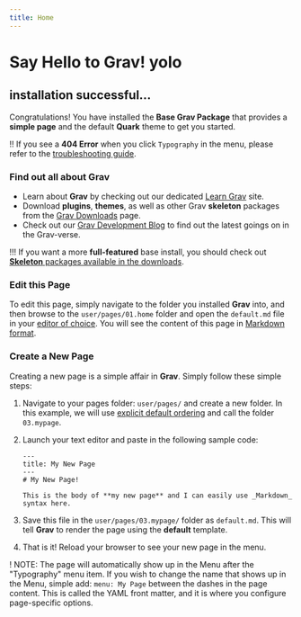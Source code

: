 ```yaml
---
title: Home
---
```


# Say Hello to Grav! yolo

## installation successful...

Congratulations! You have installed the **Base Grav Package** that provides a **simple page** and the default **Quark** theme to get you started.

!! If you see a **404 Error** when you click `Typography` in the menu, please refer to the [troubleshooting guide](http://learn.getgrav.org/troubleshooting/page-not-found).

### Find out all about Grav

- Learn about **Grav** by checking out our dedicated [Learn Grav](http://learn.getgrav.org) site.
- Download **plugins**, **themes**, as well as other Grav **skeleton** packages from the [Grav Downloads](http://getgrav.org/downloads) page.
- Check out our [Grav Development Blog](http://getgrav.org/blog) to find out the latest goings on in the Grav-verse.

!!! If you want a more **full-featured** base install, you should check out [**Skeleton** packages available in the downloads](http://getgrav.org/downloads).

### Edit this Page

To edit this page, simply navigate to the folder you installed **Grav** into, and then browse to the `user/pages/01.home` folder and open the `default.md` file in your [editor of choice](http://learn.getgrav.org/basics/requirements). You will see the content of this page in [Markdown format](http://learn.getgrav.org/content/markdown).

### Create a New Page

Creating a new page is a simple affair in **Grav**. Simply follow these simple steps:

1.  Navigate to your pages folder: `user/pages/` and create a new folder. In this example, we will use [explicit default ordering](http://learn.getgrav.org/content/content-pages) and call the folder `03.mypage`.
2.  Launch your text editor and paste in the following sample code:

        ---
        title: My New Page
        ---
        # My New Page!

        This is the body of **my new page** and I can easily use _Markdown_ syntax here.

3.  Save this file in the `user/pages/03.mypage/` folder as `default.md`. This will tell **Grav** to render the page using the **default** template.
4.  That is it! Reload your browser to see your new page in the menu.

! NOTE: The page will automatically show up in the Menu after the "Typography" menu item. If you wish to change the name that shows up in the Menu, simple add: `menu: My Page` between the dashes in the page content. This is called the YAML front matter, and it is where you configure page-specific options.
